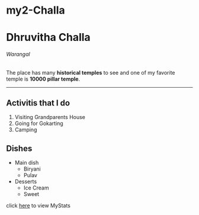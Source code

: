 # my2-Challa
# Dhruvitha Challa
###### Warangal

The place has many **historical temples** to see and one of my favorite temple is **10000 pillar temple**.
___
## Activitis that I do 
1. Visiting Grandparents House
2. Going for Gokarting
3. Camping

## Dishes
* Main dish
    * Biryani
    * Pulav
* Desserts
    * Ice Cream
    * Sweet

click [here](MyStats.md) to view MyStats 